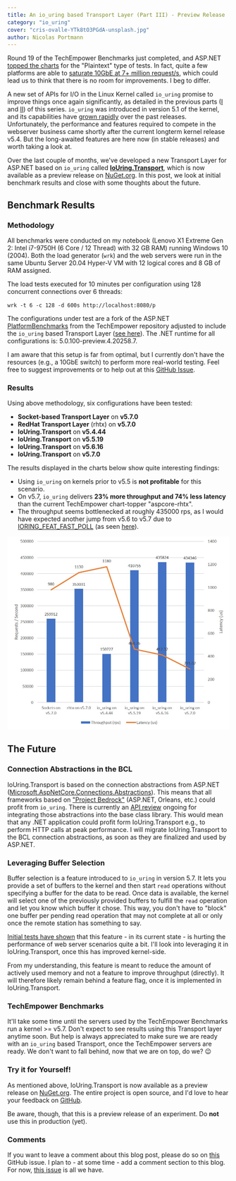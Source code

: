 ```yaml
---
title: An io_uring based Transport Layer (Part III) - Preview Release
category: "io_uring"
cover: "cris-ovalle-YTk8tO3PGdA-unsplash.jpg"
author: Nicolas Portmann
---
```


Round 19 of the TechEmpower Benchmarks just completed, and ASP.NET [topped the charts](https://www.techempower.com/benchmarks/#section=data-r19&hw=ph&test=plaintext) for the "Plaintext" type of tests. In fact, quite a few platforms are able to [saturate 10GbE at 7+ million request/s](https://www.ageofascent.com/2019/02/04/asp-net-core-saturating-10gbe-at-7-million-requests-per-second/), which could lead us to think that there is no room for improvements. I beg to differ.

A new set of APIs for I/O in the Linux Kernel called `io_uring` promise to improve things once again significantly, as detailed in the previous parts ([I](https://ndportmann.com/io_uring-rationale/) and [II](https://ndportmann.com/io_uring-foundation/)) of this series. `io_uring` was introduced in version 5.1 of the kernel, and its capabilities have [grown rapidly](https://lwn.net/Articles/810414/) over the past releases. Unfortunately, the performance and features required to compete in the webserver business came shortly after the current longterm kernel release v5.4. But the long-awaited features are here now (in stable releases) and worth taking a look at.

Over the last couple of months, we've developed a new Transport Layer for ASP.NET based on `io_uring` called [**IoUring.Transport**](https://github.com/tkp1n/IoUring.Transport), which is now available as a preview release on [NuGet.org](https://www.nuget.org/packages/IoUring.Transport). In this post, we look at initial benchmark results and close with some thoughts about the future.

## Benchmark Results

### Methodology

All benchmarks were conducted on my notebook (Lenovo X1 Extreme Gen 2: Intel i7-9750H (6 Core / 12 Thread) with 32 GB RAM) running Windows 10 (2004). Both the load generator (`wrk`) and the web servers were run in the same Ubuntu Server 20.04 Hyper-V VM with 12 logical cores and 8 GB of RAM assigned. 

The load tests executed for 10 minutes per configuration using 128 concurrent connections over 6 threads: 

```
wrk -t 6 -c 128 -d 600s http://localhost:8080/p
```

The configurations under test are a fork of the ASP.NET [PlatformBenchmarks](https://github.com/TechEmpower/FrameworkBenchmarks/tree/master/frameworks/CSharp/aspnetcore/PlatformBenchmarks) from the TechEmpower repository adjusted to include the `io_uring` based Transport Layer ([see here](https://github.com/tkp1n/IoUring.Transport/tree/master/tests/PlatformBenchmarks)). The .NET runtime for all configurations is: 5.0.100-preview.4.20258.7.

I am aware that this setup is far from optimal, but I currently don't have the resources (e.g., a 10GbE switch) to perform more real-world testing. Feel free to suggest improvements or to help out at this [GitHub Issue](https://github.com/tkp1n/IoUring.Transport/issues/5).

### Results

Using above methodology, six configurations have been tested:

* **Socket-based Transport Layer** on **v5.7.0**
* **RedHat Transport Layer** (rhtx) on **v5.7.0**
* **IoUring.Transport** on **v5.4.44**
* **IoUring.Transport** on **v5.5.19**
* **IoUring.Transport** on **v5.6.16**
* **IoUring.Transport** on **v5.7.0**

The results displayed in the charts below show quite interesting findings:

* Using `io_uring` on kernels prior to v5.5 is **not profitable** for this scenario.
* On v5.7, `io_uring` delivers **23% more throughput and 74% less latency** than the current TechEmpower chart-topper "aspcore-rhtx".
* The throughput seems bottlenecked at roughly 435000 rps, as I would have expected another jump from v5.6 to v5.7 due to [IORING\_FEAT\_FAST\_POLL](https://git.kernel.dk/cgit/linux-block/commit/?h=for-5.7/io_uring&id=d7718a9d25a61442da8ee8aeeff6a0097f0ccfd6) (as seen [here](https://twitter.com/hielkedv/status/1234135064323280897?s=21)).

![Benchmark Results](io_uring.jpg)

## The Future

### Connection Abstractions in the BCL

IoUring.Transport is based on the connection abstractions from ASP.NET ([Microsoft.AspNetCore.Connections.Abstractions](https://github.com/dotnet/aspnetcore/tree/master/src/Servers/Connections.Abstractions/src)). This means that all frameworks based on ["Project Bedrock"](https://github.com/dotnet/aspnetcore/issues/4772) (ASP.NET, Orleans, etc.) could profit from `io_uring`. There is currently an [API review](https://github.com/dotnet/runtime/issues/1793) ongoing for integrating those abstractions into the base class library. This would mean that any .NET application could profit form IoUring.Transport e.g., to perform HTTP calls at peak performance. I will migrate IoUring.Transport to the BCL connection abstractions, as soon as they are finalized and used by ASP.NET.

### Leveraging Buffer Selection

Buffer selection is a feature introduced to `io_uring` in version 5.7. It lets you provide a set of buffers to the kernel and then start `read` operations without specifying a buffer for the data to be read. Once data is available, the kernel will select one of the previously provided buffers to fulfill the `read` operation and let you know which buffer it chose. This way, you don't have to "block" one buffer per pending read operation that may not complete at all or only once the remote station has something to say.

[Initial tests have shown](https://twitter.com/hielkedv/status/1235223155666542594) that this feature - in its current state - is hurting the performance of web server scenarios quite a bit. I'll look into leveraging it in IoUring.Transport, once this has improved kernel-side.

From my understanding, this feature is meant to reduce the amount of actively used memory and not a feature to improve throughput (directly). It will therefore likely remain behind a feature flag, once it is implemented in IoUring.Transport.

### TechEmpower Benchmarks

It'll take some time until the servers used by the TechEmpower Benchmarks run a kernel >= v5.7. Don't expect to see results using this Transport layer anytime soon. But help is always appreciated to make sure we are ready with an `io_uring` based Transport, once the TechEmpower servers are ready. We don't want to fall behind, now that we are on top, do we? 😉

### Try it for Yourself!

As mentioned above, IoUring.Transport is now available as a preview release on [NuGet.org](https://www.nuget.org/packages/IoUring.Transport). The entire project is open source, and I'd love to hear your feedback on [GitHub](https://github.com/tkp1n/IoUring.Transport). 

Be aware, though, that this is a preview release of an experiment. Do **not** use this in production (yet).

### Comments

If you want to leave a comment about this blog post, please do so on [this](https://github.com/tkp1n/ndportmann.com/issues/2) GitHub issue. I plan to - at some time - add a comment section to this blog. For now, [this issue](https://github.com/tkp1n/ndportmann.com/issues/2) is all we have.